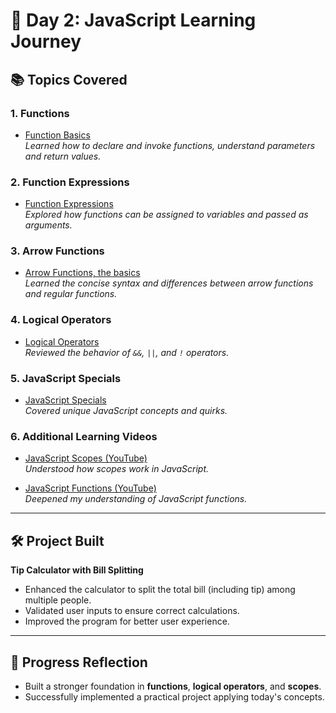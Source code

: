 # 📖 Day 2: JavaScript Learning Journey

## 📚 Topics Covered

### 1. **Functions**  
- [Function Basics](https://javascript.info/function-basics)  
  *Learned how to declare and invoke functions, understand parameters and return values.*

### 2. **Function Expressions**  
- [Function Expressions](https://javascript.info/function-expressions)  
  *Explored how functions can be assigned to variables and passed as arguments.*

### 3. **Arrow Functions**  
- [Arrow Functions, the basics](https://javascript.info/arrow-functions-basics)  
  *Learned the concise syntax and differences between arrow functions and regular functions.*

### 4. **Logical Operators**  
- [Logical Operators](https://javascript.info/logical-operators)  
  *Reviewed the behavior of `&&`, `||`, and `!` operators.*

### 5. **JavaScript Specials**  
- [JavaScript Specials](https://javascript.info/javascript-specials)  
  *Covered unique JavaScript concepts and quirks.*

### 6. **Additional Learning Videos**  
- [JavaScript Scopes (YouTube)](https://youtu.be/TkFN6e9ZDMw?si=e6axhJcx0GgG9-In)  
  *Understood how scopes work in JavaScript.*
  
- [JavaScript Functions (YouTube)](https://youtu.be/cMt9U6kCWsM?si=tQ9geefqInMchs9k)  
  *Deepened my understanding of JavaScript functions.*

---

## 🛠️ Project Built

**Tip Calculator with Bill Splitting**
- Enhanced the calculator to split the total bill (including tip) among multiple people.
- Validated user inputs to ensure correct calculations.
- Improved the program for better user experience.

---

## 🚀 Progress Reflection
- Built a stronger foundation in **functions**, **logical operators**, and **scopes**.
- Successfully implemented a practical project applying today's concepts.